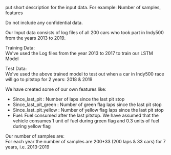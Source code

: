 put short description for the input data. For example:  Number of samples, features 

Do not include any confidential data.

Our Input data consists of log files of all 200 cars who took part in Indy500 from the years 2013 to 2019.

Training Data:<br/>
We've used the Log files from the year 2013 to 2017 to train our LSTM Model

Test Data:<br/>
We've used the above trained model to test out when a car in Indy500 race will go to pitstop for 2 years: 2018 & 2019

We have created some of our own features like:
- Since_last_pit : Number of laps since the last pit stop
- Since_last_pit_green :   Number of green flag laps since the last pit stop
- Since_last_pit_yellow : Number of yellow flag laps since the last pit stop
- Fuel: Fuel consumed after the last  pitstop. 
        We have assumed that the vehicle consumes 1 unit of fuel during green flag and 0.3 units of fuel during yellow flag

Our number of samples are:<br/>
For each year the number of samples are 200*33 (200 laps & 33 cars) for 7 years, i.e. 2013-2019
